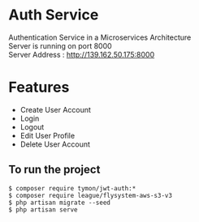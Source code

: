 # Auth Service

Authentication Service in a Microservices Architecture <br />
Server is running on port 8000 <br />
Server Address : http://139.162.50.175:8000

# Features

- Create User Account
- Login
- Logout
- Edit User Profile
- Delete User Account

## To run the project
```
$ composer require tymon/jwt-auth:*
$ composer require league/flysystem-aws-s3-v3
$ php artisan migrate --seed
$ php artisan serve
```



